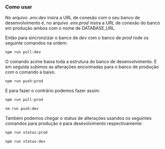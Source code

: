 ### Como usar

No arquivo _.env.dev_ insira a URL de conexão com o seu banco de desenvolvimento e, no arquivo _.env.prod_ insira a URL de conexão do banco em produção ambos com o nome de DATABASE_URL.

Então para sincronzizar o banco de *dev* com o banco de *prod* rode os seguinte comandos na ordem:

```cmd
npm run pull:dev
```

O comando acime baixa toda a estrutura do banco de desenvolvimento. E em seguida subimos as alterações encontradas para o banco de produção com o comando a baixo.

```cmd
npm run push:prod
```

E para fazer o contrário podemos fazer assim:

```cmd
npm run pull:prod

nm run push:dev
```

Também podemos chegar o status de alterações usandos os seguintes comandos para produção e para desevolvimento respectivamente:

```cmd
npm run status:prod

npm run status:dev
```